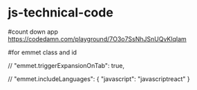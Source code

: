 # js-technical-code

#count down app
https://codedamn.com/playground/7O3o7SsNhJSnUQvKlqIam

#for emmet class and id

// "emmet.triggerExpansionOnTab": true, 

// "emmet.includeLanguages": { "javascript": "javascriptreact" }
